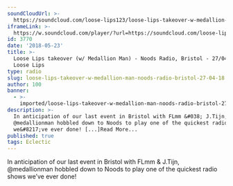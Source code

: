 ```yaml
---
soundCloudUrl: >-
  https://soundcloud.com/loose-lips123/loose-lips-takeover-w-medallion-man-noods-radio-bristol-270418
iframeLink: >-
  https://w.soundcloud.com/player/?url=https://soundcloud.com/loose-lips123/loose-lips-takeover-w-medallion-man-noods-radio-bristol-270418&color=00aabb&auto_play=false&hide_related=false&show_comments=true&show_user=true&show_reposts=false
id: 3770
date: '2018-05-23'
title: >-
  Loose Lips takeover (w/ Medallion Man) - Noods Radio, Bristol - 27/04/18 -
  Loose Lips
type: radio
slug: loose-lips-takeover-w-medallion-man-noods-radio-bristol-27-04-18
author: 100
banner:
  - >-
    imported/loose-lips-takeover-w-medallion-man-noods-radio-bristol-27-04-18/image3770.jpeg
description: >-
  In anticipation of our last event in Bristol with FLmm &#038; J.Tijn,
  @medallionman hobbled down to Noods to play one of the quickest radio shows
  we&#8217;ve ever done! [...]Read More...
published: true
tags: Eclectic
---
```

In anticipation of our last event in Bristol with FLmm & J.Tijn, @medallionman hobbled down to Noods to play one of the quickest radio shows we’ve ever done!